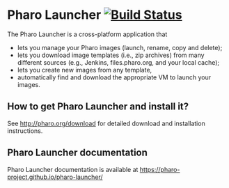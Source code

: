 # Pharo Launcher [![Build Status](https://ci.inria.fr/pharo-ci-jenkins2/job/PharoLauncher-Pipeline/job/dev/badge/icon)](https://ci.inria.fr/pharo-ci-jenkins2/job/PharoLauncher-Pipeline/job/dev/)
The Pharo Launcher is a cross-platform application that
- lets you manage your Pharo images (launch, rename, copy and delete);
- lets you download image templates (i.e., zip archives) from many
  different sources (e.g., Jenkins, files.pharo.org, and your local cache);
- lets you create new images from any template,
- automatically find and download the appropriate VM to launch your images.

## How to get Pharo Launcher and install it?
See http://pharo.org/download for detailed download and installation instructions.

## Pharo Launcher documentation
Pharo Launcher documentation is available at https://pharo-project.github.io/pharo-launcher/
